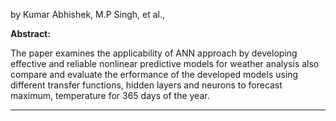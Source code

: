 by Kumar Abhishek, M.P Singh, et al.,

**Abstract:**

The paper examines the applicability of ANN approach by developing effective and reliable nonlinear predictive models for weather analysis also compare and evaluate the  erformance of the developed models using different transfer functions, hidden layers and neurons to forecast maximum, temperature for 365 days of the year.

****
